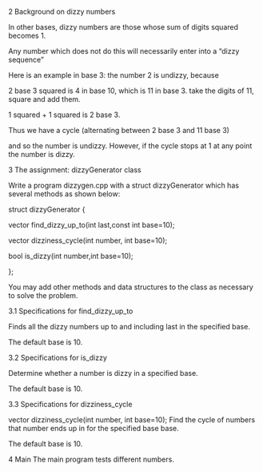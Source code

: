 2 Background on dizzy numbers

In other bases, dizzy numbers are those whose sum of digits squared becomes 1.

Any number which does not do this will necessarily enter into a “dizzy sequence”

Here is an example in base 3: the number 2 is undizzy, because

2 base 3 squared is 4 in base 10, which is 11 in base 3. take the digits of 11, square and add them.

1 squared + 1 squared is 2 base 3.

Thus we have a cycle (alternating between 2 base 3 and 11 base 3)

and so the number is undizzy. However, if the cycle stops at 1 at any point the number is dizzy.

3 The assignment: dizzyGenerator class

Write a program dizzygen.cpp with a struct dizzyGenerator which has several methods as shown below:

struct dizzyGenerator {

   vector<int> find_dizzy_up_to(int last,const int base=10);

   vector<int> dizziness_cycle(int number, int base=10);

   bool is_dizzy(int number,int base=10);

};

You may add other methods and data structures to the class as necessary to solve the problem.

3.1 Specifications for find_dizzy_up_to

Finds all the dizzy numbers up to and including last in the specified base.

The default base is 10.

3.2 Specifications for is_dizzy

Determine whether a number is dizzy in a specified base.

The default base is 10.

3.3 Specifications for dizziness_cycle

vector<int> dizziness_cycle(int number, int base=10);
Find the cycle of numbers that number ends up in for the specified base base.

The default base is 10.

4 Main
The main program tests different numbers.
